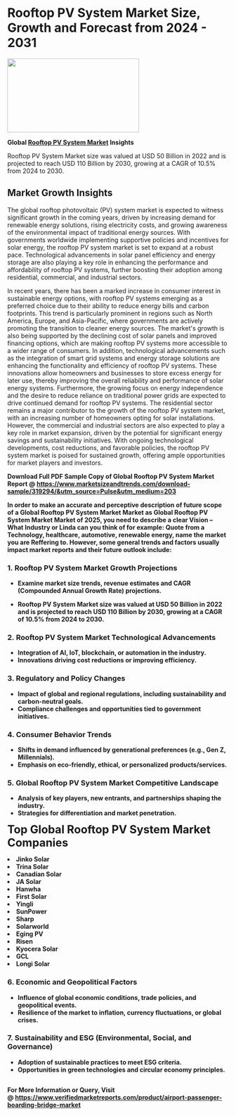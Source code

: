 <H1>Rooftop PV System Market Size, Growth and Forecast from 2024 - 2031</H1><img class="aligncenter size-medium wp-image-584254" src="https://thirdeyenews.in/wp-content/uploads/2024/09/Global-Market-Research-300x168.jpeg" alt="" width="300" height="168" /><p><strong>Global&nbsp;<a href="https://www.marketsizeandtrends.com/download-sample/319294/&amp;utm_source=Pulse&amp;utm_medium=203">Rooftop PV System Market</a> Insights</strong></p><p>Rooftop PV System Market size was valued at USD 50 Billion in 2022 and is projected to reach USD 110 Billion by 2030, growing at a CAGR of 10.5% from 2024 to 2030.</p><p><h2>Market Growth Insights</h2> <p>The global rooftop photovoltaic (PV) system market is expected to witness significant growth in the coming years, driven by increasing demand for renewable energy solutions, rising electricity costs, and growing awareness of the environmental impact of traditional energy sources. With governments worldwide implementing supportive policies and incentives for solar energy, the rooftop PV system market is set to expand at a robust pace. Technological advancements in solar panel efficiency and energy storage are also playing a key role in enhancing the performance and affordability of rooftop PV systems, further boosting their adoption among residential, commercial, and industrial sectors.</p> <p><strong></strong></p> <p>In recent years, there has been a marked increase in consumer interest in sustainable energy options, with rooftop PV systems emerging as a preferred choice due to their ability to reduce energy bills and carbon footprints. This trend is particularly prominent in regions such as North America, Europe, and Asia-Pacific, where governments are actively promoting the transition to cleaner energy sources. The market's growth is also being supported by the declining cost of solar panels and improved financing options, which are making rooftop PV systems more accessible to a wider range of consumers. In addition, technological advancements such as the integration of smart grid systems and energy storage solutions are enhancing the functionality and efficiency of rooftop PV systems. These innovations allow homeowners and businesses to store excess energy for later use, thereby improving the overall reliability and performance of solar energy systems. Furthermore, the growing focus on energy independence and the desire to reduce reliance on traditional power grids are expected to drive continued demand for rooftop PV systems. The residential sector remains a major contributor to the growth of the rooftop PV system market, with an increasing number of homeowners opting for solar installations. However, the commercial and industrial sectors are also expected to play a key role in market expansion, driven by the potential for significant energy savings and sustainability initiatives. With ongoing technological developments, cost reductions, and favorable policies, the rooftop PV system market is poised for sustained growth, offering ample opportunities for market players and investors. <p><strong></p><p><span class=""><strong>Download Full PDF Sample Copy of Global Rooftop PV System Market Report</strong> @ <a href="https://www.marketsizeandtrends.com/download-sample/319294/&amp;utm_source=Pulse&amp;utm_medium=203" target="_blank">https://www.marketsizeandtrends.com/download-sample/319294/&amp;utm_source=Pulse&amp;utm_medium=203</a></span></p><p>In order to make an accurate and perceptive description of future scope of a Global&nbsp;Rooftop PV System Market Market as Global&nbsp;Rooftop PV System Market Market of 2025, you need to describe a clear Vision &ndash; What Industry or Linda can you think of for example: Quote from a Technology, healthcare, automotive, renewable energy, name the market you are Reffering to. However, some general trends and factors usually impact market reports and their future outlook include:</p><h3>1.&nbsp;<strong>Rooftop PV System Market Growth Projections</strong></h3><ul><li>Examine market size trends, revenue estimates and CAGR (Compounded Annual Growth Rate) projections.</li><li><p>Rooftop PV System Market size was valued at USD 50 Billion in 2022 and is projected to reach USD 110 Billion by 2030, growing at a CAGR of 10.5% from 2024 to 2030.</p></li></ul><h3>2.&nbsp;<strong>Rooftop PV System Market Technological Advancements</strong></h3><ul><li>Integration of AI, IoT, blockchain, or automation in the industry.</li><li>Innovations driving cost reductions or improving efficiency.</li></ul><h3>3.&nbsp;<strong>Regulatory and Policy Changes</strong></h3><ul><li>Impact of global and regional regulations, including sustainability and carbon-neutral goals.</li><li>Compliance challenges and opportunities tied to government initiatives.</li></ul><h3>4.&nbsp;<strong>Consumer Behavior Trends</strong></h3><ul><li>Shifts in demand influenced by generational preferences (e.g., Gen Z, Millennials).</li><li>Emphasis on eco-friendly, ethical, or personalized products/services.</li></ul><h3>5.&nbsp;<strong>Global Rooftop PV System Market Competitive Landscape</strong></h3><ul><li>Analysis of key players, new entrants, and partnerships shaping the industry.</li><li>Strategies for differentiation and market penetration.</li></ul><p data-pm-slice="1 1 []"><span style="color: inherit; font-family: inherit; font-size: 25px;">Top Global Rooftop PV System Market Companies</span></p><div class="" data-test-id=""><p><li>Jinko Solar</li><li> Trina Solar</li><li> Canadian Solar</li><li> JA Solar</li><li> Hanwha</li><li> First Solar</li><li> Yingli</li><li> SunPower</li><li> Sharp</li><li> Solarworld</li><li> Eging PV</li><li> Risen</li><li> Kyocera Solar</li><li> GCL</li><li> Longi Solar</li></p></div><h3>6.&nbsp;<strong>Economic and Geopolitical Factors</strong></h3><ul><li>Influence of global economic conditions, trade policies, and geopolitical events.</li><li>Resilience of the market to inflation, currency fluctuations, or global crises.</li></ul><h3>7.&nbsp;<strong>Sustainability and ESG (Environmental, Social, and Governance)</strong></h3><ul><li>Adoption of sustainable practices to meet ESG criteria.</li><li>Opportunities in green technologies and circular economy principles.</li></ul><h2><strong style="font-size: 14px;">For More Information or Query, Visit @&nbsp;</strong><a style="background-color: #ffffff; font-size: 14px;" href="https://www.marketsizeandtrends.com/report/rooftop-pv-system-market/" target="_blank">https://www.verifiedmarketreports.com/product/airport-passenger-boarding-bridge-market</a></h2>
